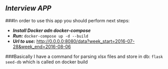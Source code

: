 ## _**Interview APP**_

###In order to use this app you should perform next steps:

- _**Install Docker adn docker-compose**_
- _**Run:**_ `docker-compose up -d --build`
- _**Url to use:**_ http://0.0.0.0:8080/data?week_start=2016-07-28&week_end=2016-08-06

###Basically I have a command for parsing xlsx files and store in db: `flask seed-db` which is called on docker build 